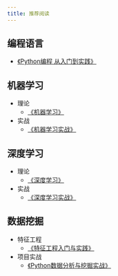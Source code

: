 ```yaml
---
title: 推荐阅读
---
```


## 编程语言
- [《Python编程 从入门到实践》](http://product.dangdang.com/24003310.html)


## 机器学习
- 理论
  - [《机器学习》](http://product.dangdang.com/23898620.html)
- 实战
  - [《机器学习实战》](http://product.dangdang.com/25336845.html)


## 深度学习
- 理论
  - [《深度学习》](http://product.dangdang.com/25111382.html)
- 实战
  - [《深度学习实战》](http://product.dangdang.com/27865557.html)


## 数据挖掘
- 特征工程
  - [《特征工程入门与实践》](http://product.dangdang.com/27876007.html)
- 项目实战
  - [《Python数据分析与挖掘实战》](http://product.dangdang.com/23818948.html)